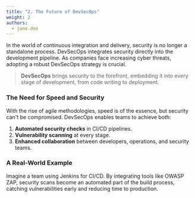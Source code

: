 ```yaml
---
title: "2. The Future of DevSecOps"
weight: 2
authors:
  - jane.doe
---
```


In the world of continuous integration and delivery, security is no longer a standalone process. DevSecOps integrates security directly into the development pipeline. As companies face increasing cyber threats, adopting a robust DevSecOps strategy is crucial. 

> **DevSecOps** brings security to the forefront, embedding it into every stage of development, from code writing to deployment.

### The Need for Speed and Security

With the rise of agile methodologies, speed is of the essence, but security can't be compromised. DevSecOps enables teams to achieve both:

1. **Automated security checks** in CI/CD pipelines.
2. **Vulnerability scanning** at every stage.
3. **Enhanced collaboration** between developers, operations, and security teams.

### A Real-World Example

Imagine a team using Jenkins for CI/CD. By integrating tools like OWASP ZAP, security scans become an automated part of the build process, catching vulnerabilities early and reducing time to production.
